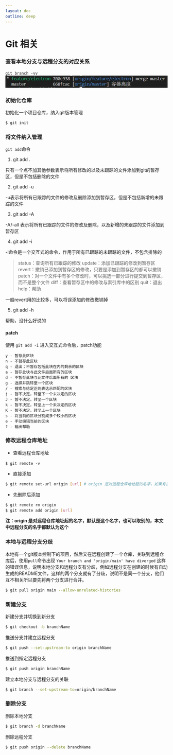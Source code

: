 ```yaml
---
layout: doc
outline: deep
---
```


# Git 相关

### 查看本地分支与远程分支的对应关系

`git branch -vv`
![image.png](images/git/git-1.png)

### 初始化仓库

初始化一个项目仓库，纳入git版本管理

```sh
$ git init
```

### 将文件纳入管理

`git add`命令

1. git add .

只有一个点不加其他参数表示将所有修改的以及未跟踪的文件添加到git的暂存区，但是不包括删除的文件

2. git add -u

-u表示将所有已跟踪的文件的修改及删除添加到暂存区，但是不包括新增的未跟踪的文件

3. git add -A

-A/-all 表示将所有已跟踪的文件的修改及删除，以及新增的未跟踪的文件添加到暂存区

4. git add -i

-i命令是一个交互式的命令，作用于所有已跟踪的未跟踪的文件，不包含排除的

> status：查询所有已跟踪的修改
> update：添加已跟踪的修改到暂存区
> revert：撤销已添加到暂存区的修改，只要是添加到暂存区的都可以撤销
> patch：对一个文件中有多个修改时，可以挑选一部分进行提交到暂存区，而不是整个文件
> diff：查看暂存区中的修改与索引库中的区别
> quit：退出
> help：帮助

一般revert用的比较多，可以将误添加的修改撤销掉

5. git add -h

帮助，没什么好说的

#### patch

使用 `git add -i` 进入交互式命令后，patch功能

```
y - 暂存此区块
n - 不暂存此区块
q - 退出；不暂存包括此块在内的剩余的区块
a - 暂存此块与此文件后面所有的区块
d - 不暂存此块与此文件后面所有的 区块
g - 选择并跳转至一个区块
/ - 搜索与给定正则表达示匹配的区块
j - 暂不决定，转至下一个未决定的区块
J - 暂不决定，转至一个区块
k - 暂不决定，转至上一个未决定的区块
K - 暂不决定，转至上一个区块
s - 将当前的区块分割成多个较小的区块
e - 手动编辑当前的区块
? - 输出帮助
```

### 修改远程仓库地址

- 查看远程仓库地址

`$ git remote -v`

- 直接添加

```sh
$ git remote set-url origin [url] # origin 是对远程仓库地址起的名字，如果有多个，可以起不同的名字
```

- 先删除后添加

```sh
$ git remote rm origin
$ git remote add origin [url]
```

**注：origin 是对远程仓库地址起的名字，默认是这个名字，也可以取别的，本文中远程分支的名字都默认为这个**

### 本地与远程分支分歧

本地有一个git版本控制下的项目，然后又在远程创建了一个仓库，关联到远程仓库后，使用`pull`命令出现
`Your branch and 'origin/main' have diverged`
这样的错误信息，说明本地分支和远程分支有分歧，例如远程分支在创建的时候有自动生成的README文件，这样的两个分支就有了分歧，说明不是同一个分支，他们互不相关所以要先将两个分支进行合并。

```sh
$ git pull origin main --allow-unrelated-histories
```

### 新建分支

新建分支并切换到新分支

```sh
$ git checkout -b branchName
```

推送分支并建立远程分支

```sh
$ git push --set-upstream-to origin branchName
```

推送到指定远程分支

```sh
$ git push origin branchName
```

建立本地分支与远程分支的关联

```sh
$ git branch --set-upstream-to=origin/branchName
```

### 删除分支

删除本地分支

```sh
$ git branch -d branchName
```

删除远程分支

```sh
$ git push origin --delete branchName
```
